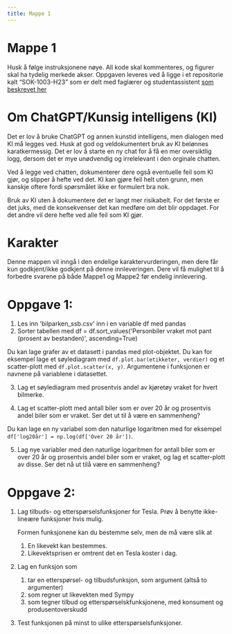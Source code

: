 ```yaml
---
title: Mappe 1
---
```

# Mappe 1
Husk å følge instruksjonene nøye. All kode skal kommenteres, og figurer skal ha tydelig merkede akser. Oppgaven leveres ved å ligge i et repositorie 
kalt “SOK-1003-H23” som er delt med faglærer og studentassistent [som beskrevet her](https://uit-sok-1003-h23.github.io/semesteroppgave.html)


# Om ChatGPT/Kunsig intelligens (KI)
Det er lov å bruke ChatGPT og annen kunstid intelligens, men dialogen med KI må legges ved. Husk at god og veldokumentert bruk av KI belønnes karatkermessig. Det er lov å starte en ny chat
for å få en mer oversiktlig logg, dersom det er mye unødvendig og irrelelevant i den orginale chatten. 

Ved å legge ved chatten, dokumenterer dere også eventuelle feil som KI gjør, og slipper å hefte ved det. KI kan gjøre feil helt uten grunn, men kanskje oftere fordi spørsmålet ikke er formulert bra nok. 

Bruk av KI uten å dokumentere det er langt mer risikabelt. For det første er det 
juks, med de konsekvenser det kan medføre om det blir oppdaget. For det andre vil dere hefte ved alle feil som KI gjør. 

# Karakter
Denne mappen vil inngå i den endelige karaktervurderingen, men dere får kun godkjent/ikke godkjent på denne innleveringen. Dere vil få mulighet til å forbedre svarene 
på både Mappe1 og Mappe2 før endelig innlevering. 


# Oppgave 1:

1) Les inn 'bilparken_ssb.csv' inn i en variable df med pandas
2) Sorter tabellen med df = df.sort_values('Personbiler vraket mot pant (prosent av bestanden)', ascending=True) 

Du kan lage grafer av et datasett i pandas med plot-objektet. Du kan for eksempel lage et søylediagram med `df.plot.bar(etikketer, verdier)` og et scatter-plott med `df.plot.scatter(x, y)`. 
Argumentene i funksjonen er navnene på variablene i datasettet. 

3) Lag et søylediagram med prosentvis andel av kjøretøy vraket for hvert bilmerke. 

4) Lag et scatter-plott med antall biler som er over 20 år og prosentvis andel biler som er vraket. Ser det ut til å være en sammenheng?

Du kan lage en ny variabel som den naturlige logaritmen med for eksempel `df['log20år'] = np.log(df['Over 20 år'])`.


5) Lag nye variabler med den naturlige logaritmen for antall biler som er over 20 år og prosentvis andel biler som er vraket, og lag et scatter-plott av disse. Ser det nå ut tilå være en sammenheng?


# Oppgave 2:
1) Lag tilbuds- og etterspørselsfunksjoner for Tesla. Prøv å benytte ikke-lineære funksjoner hvis mulig.

    Formen funksjonene kan du bestemme selv, men de må være slik at 
    1) En likevekt kan bestemmes.
    2) Likevektsprisen er omtrent det en Tesla koster i dag.

2) Lag en funksjon som 
    1) tar en etterspørsel- og tilbudsfunksjon, som argument (altså to argumenter)
    2) som regner ut likevekten med Sympy
    3) som tegner tilbud og etterspørselskfunksjonene, med konsument og produsentoverskudd
    
3) Test funksjonen på minst to ulike etterspørselsfunksjoner. 






